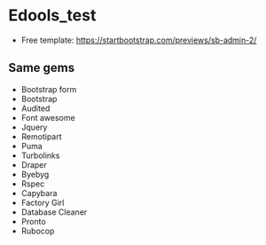 # Edools_test
- Free template: https://startbootstrap.com/previews/sb-admin-2/


## Same gems
- Bootstrap form
- Bootstrap
- Audited
- Font awesome
- Jquery
- Remotipart
- Puma
- Turbolinks
- Draper
- Byebyg
- Rspec
- Capybara
- Factory Girl
- Database Cleaner
- Pronto
- Rubocop